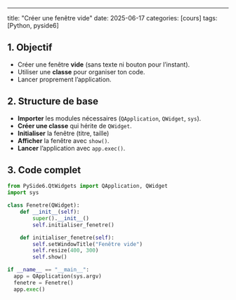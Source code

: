  ---

 title: "Créer une fenêtre vide"
 date: 2025-06-17
 categories: [cours]
 tags: [Python, pyside6]

## 1. Objectif

- Créer une fenêtre **vide** (sans texte ni bouton pour l’instant).
- Utiliser une **classe** pour organiser ton code.
- Lancer proprement l’application.

## 2. Structure de base

- **Importer** les modules nécessaires (`QApplication`, `QWidget`, `sys`).
- **Créer une classe** qui hérite de `QWidget`.
- **Initialiser** la fenêtre (titre, taille)
- **Afficher** la fenêtre avec `show()`.
- **Lancer** l’application avec `app.exec()`.

## 3. Code complet

```python
from PySide6.QtWidgets import QApplication, QWidget  
import sys

class Fenetre(QWidget):  
    def __init__(self):  
        super().__init__()  
        self.initialiser_fenetre()

    def initialiser_fenetre(self):  
        self.setWindowTitle("Fenêtre vide")  
        self.resize(400, 300)  
        self.show()

if __name__ == "__main__":  
  app = QApplication(sys.argv)  
  fenetre = Fenetre()  
  app.exec()
```
